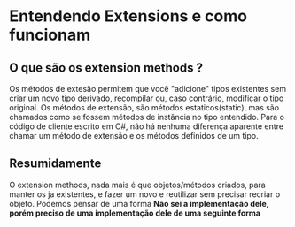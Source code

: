 # Entendendo Extensions e como funcionam

## O que são os extension methods ? 

Os métodos de extesão permitem que você "adicione" tipos existentes sem criar um novo tipo derivado, recompilar ou, caso contrário, modificar o tipo original. Os métodos de extensão, são métodos estaticos(static), mas são chamados como se fossem métodos de instância no tipo entendido. Para o código de cliente escrito em C#, não há nenhuma diferença aparente entre chamar um método de extensão e os métodos definidos de um tipo.

## Resumidamente

O extension methods, nada mais é que objetos/métodos criados, para manter os ja existentes, e fazer um novo e reutilizar sem precisar recriar o objeto. Podemos pensar de uma forma **Não sei a implementação dele, porém preciso de uma implementação dele de uma seguinte forma**